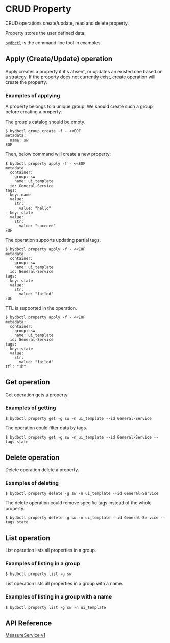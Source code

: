# CRUD Property

CRUD operations create/update, read and delete property.

Property stores the user defined data.

[`bydbctl`](../../clients.md#command-line) is the command line tool in examples.

## Apply (Create/Update) operation

Apply creates a property if it's absent, or updates an existed one based on a strategy. If the property does not currently exist, create operation will create the property.

### Examples of applying

A property belongs to a unique group. We should create such a group before creating a property.

The group's catalog should be empty.

```shell
$ bydbctl group create -f - <<EOF
metadata:
  name: sw
EOF
```

Then, below command will create a new property:

```shell
$ bydbctl property apply -f - <<EOF
metadata:
  container:
    group: sw
    name: ui_template
  id: General-Service
tags:
- key: name
  value:
    str:
      value: "hello"
- key: state
  value:
    str:
      value: "succeed"
EOF
```

The operation supports updating partial tags.

```shell
$ bydbctl property apply -f - <<EOF
metadata:
  container:
    group: sw
    name: ui_template
  id: General-Service
tags:
- key: state
  value:
    str:
      value: "failed"
EOF
```

TTL is supported in the operation.

```shell
$ bydbctl property apply -f - <<EOF
metadata:
  container:
    group: sw
    name: ui_template
  id: General-Service
tags:
- key: state
  value:
    str:
      value: "failed"
ttl: "1h"
```

## Get operation

Get operation gets a property.

### Examples of getting

```shell
$ bydbctl property get -g sw -n ui_template --id General-Service
```

The operation could filter data by tags.

```shell
$ bydbctl property get -g sw -n ui_template --id General-Service --tags state
```

## Delete operation

Delete operation delete a property.

### Examples of deleting

```shell
$ bydbctl property delete -g sw -n ui_template --id General-Service
```

The delete operation could remove specific tags instead of the whole property.

```shell
$ bydbctl property delete -g sw -n ui_template --id General-Service --tags state
```

## List operation

List operation lists all properties in a group.

### Examples of listing in a group

```shell
$ bydbctl property list -g sw
```

List operation lists all properties in a group with a name.

### Examples of listing in a group with a name

```shell
$ bydbctl property list -g sw -n ui_template
```

## API Reference

[MeasureService v1](../../api-reference.md#PropertyService)
